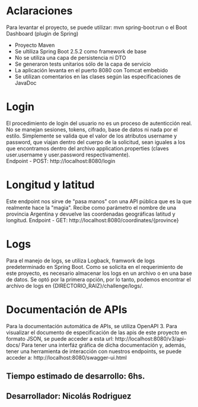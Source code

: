 # Aclaraciones

Para levantar el proyecto, se puede utilizar: mvn spring-boot:run o el Boot Dashboard (plugin de Spring)
  - Proyecto Maven
  - Se ultiliza Spring Boot 2.5.2 como framework de base
  - No se utiliza una capa de persistencia ni DTO
  - Se generaron tests unitarios sólo de la capa de servicio
  - La aplicación levanta en el puerto 8080 con Tomcat embebido
  - Se utilizan comentarios en las clases según las especificaciones de JavaDoc

# Login

  El procedimiento de login del usuario no es un proceso de autenticción real. No se manejan sesiones, tokens, cifrado, base de datos ni nada por el estilo. Simplemente se valida que el valor de los atributos username y password, que viajan dentro del cuerpo de la solicitud, sean iguales a los que encontramos dentro del archivo application.properties (claves user.username y user.password respectivamente).\
  Endpoint - POST: http://localhost:8080/login
  
# Longitud y latitud

  Este endpoint nos sirve de "pasa manos" con una API pública que es la que realmente hace la "magia". Recibe como parámetro el nombre de una provincia Argentina y devuelve las coordenadas geográficas latitud y longitud.
  Endpoint - GET: http://localhost:8080/coordinates/{province}
  
# Logs

  Para el manejo de logs, se utiliza Logback, framwork de logs predeterminado en Spring Boot. 
  Como se solicita en el requerimiento de este proyecto, es necesario almacenar los logs en un archivo o en una base de datos. Se optó por la primera opción, por lo tanto, podemos encontrar el archivo de logs en {DIRECTORIO_RAIZ}/challenge/logs/.
  
# Documentación de APIs

  Para la documentación automática de APIs, se utiliza OpenAPI 3.
  Para visualizar el documento de especificación de las apis de este proyecto en formato JSON, se puede acceder a esta url: http://localhost:8080/v3/api-docs/
  Para tener una interfáz gráfica de dicha documentación y, además, tener una herramienta de interacción con nuestros endpoints, se puede acceder a: http://localhost:8080/swagger-ui.html
  
 ## Tiempo estimado de desarrollo: 6hs.
 ## Desarrollador: Nicolás Rodriguez
